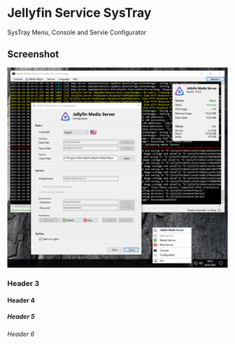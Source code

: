 # Jellyfin Service SysTray

SysTray Menu, Console and Servie Configurator

## Screenshot

<img src="https://raw.githubusercontent.com/GingerBreadInc/Jellyfin-Service-SysTray/main/Images/Overview.png" title="" alt="" data-align="center">

### Header 3

#### Header 4

##### Header 5

###### Header 6
